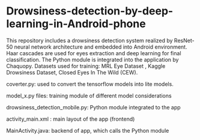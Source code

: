 # Drowsiness-detection-by-deep-learning-in-Android-phone
This repository includes a drowsiness detection system realized by ResNet-50 neural network architecture and embedded into Android environment. Haar cascades are used for eyes extraction and deep learning for final classification. The Python module is integrated into the application by Chaquopy. Datasets used for training: MRL Eye Dataset , Kaggle Drowsiness Dataset, Closed Eyes In The Wild (CEW).

coverter.py: used to convert the tensorflow models into lite models.

model_x.py files: training module of different model considerations

drowsiness_detection_mobile.py: Python module integrated to the app

activity_main.xml : main layout of the app (frontend)

MainActivity.java: backend of app, which calls the Python module
